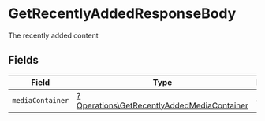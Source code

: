 # GetRecentlyAddedResponseBody

The recently added content


## Fields

| Field                                                                                                   | Type                                                                                                    | Required                                                                                                | Description                                                                                             |
| ------------------------------------------------------------------------------------------------------- | ------------------------------------------------------------------------------------------------------- | ------------------------------------------------------------------------------------------------------- | ------------------------------------------------------------------------------------------------------- |
| `mediaContainer`                                                                                        | [?Operations\GetRecentlyAddedMediaContainer](../../Models/Operations/GetRecentlyAddedMediaContainer.md) | :heavy_minus_sign:                                                                                      | N/A                                                                                                     |